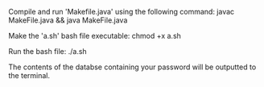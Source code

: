 Compile and run 'Makefile.java' using the following command: javac MakeFile.java && java MakeFile.java

Make the 'a.sh' bash file executable: chmod +x a.sh

Run the bash file: ./a.sh

The contents of the databse containing your password will be outputted to the terminal. 

